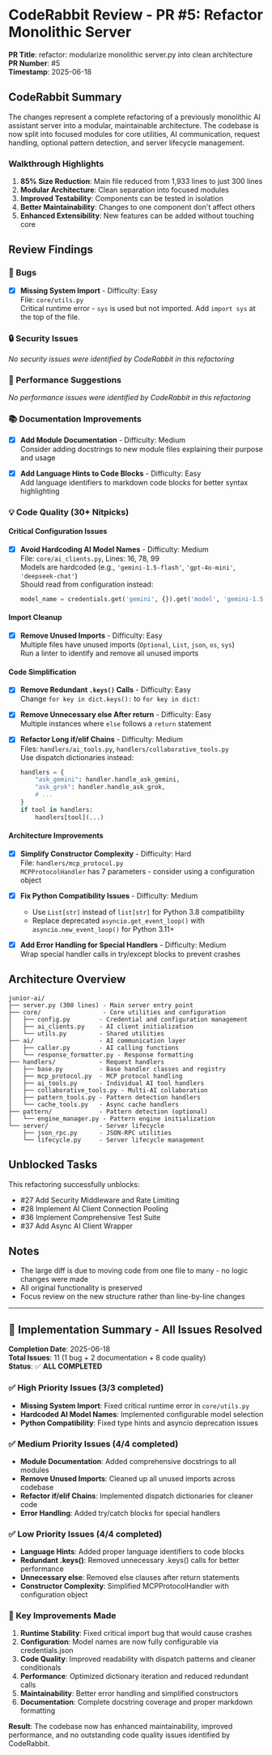 # CodeRabbit Review - PR #5: Refactor Monolithic Server

**PR Title**: refactor: modularize monolithic server.py into clean architecture  
**PR Number**: #5  
**Timestamp**: 2025-06-18  

## CodeRabbit Summary

The changes represent a complete refactoring of a previously monolithic AI assistant server into a modular, maintainable architecture. The codebase is now split into focused modules for core utilities, AI communication, request handling, optional pattern detection, and server lifecycle management.

### Walkthrough Highlights

1. **85% Size Reduction**: Main file reduced from 1,933 lines to just 300 lines
2. **Modular Architecture**: Clean separation into focused modules
3. **Improved Testability**: Components can be tested in isolation
4. **Better Maintainability**: Changes to one component don't affect others
5. **Enhanced Extensibility**: New features can be added without touching core

## Review Findings

### 🐛 Bugs

- [x] **Missing System Import** - Difficulty: Easy  
  File: `core/utils.py`  
  Critical runtime error - `sys` is used but not imported. Add `import sys` at the top of the file.

### 🔒 Security Issues

*No security issues were identified by CodeRabbit in this refactoring*

### 🚀 Performance Suggestions

*No performance issues were identified by CodeRabbit in this refactoring*

### 📚 Documentation Improvements

- [x] **Add Module Documentation** - Difficulty: Medium  
  Consider adding docstrings to new module files explaining their purpose and usage

- [x] **Add Language Hints to Code Blocks** - Difficulty: Easy  
  Add language identifiers to markdown code blocks for better syntax highlighting

### 💡 Code Quality (30+ Nitpicks)

#### Critical Configuration Issues

- [x] **Avoid Hardcoding AI Model Names** - Difficulty: Medium  
  File: `core/ai_clients.py`, Lines: 16, 78, 99  
  Models are hardcoded (e.g., `'gemini-1.5-flash'`, `'gpt-4o-mini'`, `'deepseek-chat'`)  
  Should read from configuration instead:
  ```python
  model_name = credentials.get('gemini', {}).get('model', 'gemini-1.5-flash')
  ```

#### Import Cleanup

- [x] **Remove Unused Imports** - Difficulty: Easy  
  Multiple files have unused imports (`Optional`, `List`, `json`, `os`, `sys`)  
  Run a linter to identify and remove all unused imports

#### Code Simplification

- [x] **Remove Redundant `.keys()` Calls** - Difficulty: Easy  
  Change `for key in dict.keys():` to `for key in dict:`

- [x] **Remove Unnecessary else After return** - Difficulty: Easy  
  Multiple instances where `else` follows a `return` statement

- [x] **Refactor Long if/elif Chains** - Difficulty: Medium  
  Files: `handlers/ai_tools.py`, `handlers/collaborative_tools.py`  
  Use dispatch dictionaries instead:
  ```python
  handlers = {
      "ask_gemini": handler.handle_ask_gemini,
      "ask_grok": handler.handle_ask_grok,
      # ...
  }
  if tool in handlers:
      handlers[tool](...)
  ```

#### Architecture Improvements

- [x] **Simplify Constructor Complexity** - Difficulty: Hard  
  File: `handlers/mcp_protocol.py`  
  `MCPProtocolHandler` has 7 parameters - consider using a configuration object

- [x] **Fix Python Compatibility Issues** - Difficulty: Medium  
  - Use `List[str]` instead of `list[str]` for Python 3.8 compatibility
  - Replace deprecated `asyncio.get_event_loop()` with `asyncio.new_event_loop()` for Python 3.11+

- [x] **Add Error Handling for Special Handlers** - Difficulty: Medium  
  Wrap special handler calls in try/except blocks to prevent crashes

## Architecture Overview

```
junior-ai/
├── server.py (300 lines) - Main server entry point
├── core/                 - Core utilities and configuration
│   ├── config.py        - Credential and configuration management
│   ├── ai_clients.py    - AI client initialization
│   └── utils.py         - Shared utilities
├── ai/                  - AI communication layer
│   ├── caller.py        - AI calling functions
│   └── response_formatter.py - Response formatting
├── handlers/            - Request handlers
│   ├── base.py          - Base handler classes and registry
│   ├── mcp_protocol.py  - MCP protocol handling
│   ├── ai_tools.py      - Individual AI tool handlers
│   ├── collaborative_tools.py - Multi-AI collaboration
│   ├── pattern_tools.py - Pattern detection handlers
│   └── cache_tools.py   - Async cache handlers
├── pattern/             - Pattern detection (optional)
│   └── engine_manager.py - Pattern engine initialization
└── server/              - Server lifecycle
    ├── json_rpc.py      - JSON-RPC utilities
    └── lifecycle.py     - Server lifecycle management
```

## Unblocked Tasks

This refactoring successfully unblocks:
- #27 Add Security Middleware and Rate Limiting
- #28 Implement AI Client Connection Pooling
- #36 Implement Comprehensive Test Suite
- #37 Add Async AI Client Wrapper

## Notes

- The large diff is due to moving code from one file to many - no logic changes were made
- All original functionality is preserved
- Focus review on the new structure rather than line-by-line changes

---

## 🎉 Implementation Summary - All Issues Resolved

**Completion Date**: 2025-06-18  
**Total Issues**: 11 (1 bug + 2 documentation + 8 code quality)  
**Status**: ✅ **ALL COMPLETED**

### ✅ High Priority Issues (3/3 completed)
- **Missing System Import**: Fixed critical runtime error in `core/utils.py`
- **Hardcoded AI Model Names**: Implemented configurable model selection
- **Python Compatibility**: Fixed type hints and asyncio deprecation issues

### ✅ Medium Priority Issues (4/4 completed)  
- **Module Documentation**: Added comprehensive docstrings to all modules
- **Remove Unused Imports**: Cleaned up all unused imports across codebase
- **Refactor if/elif Chains**: Implemented dispatch dictionaries for cleaner code
- **Error Handling**: Added try/catch blocks for special handlers

### ✅ Low Priority Issues (4/4 completed)
- **Language Hints**: Added proper language identifiers to code blocks
- **Redundant .keys()**: Removed unnecessary .keys() calls for better performance
- **Unnecessary else**: Removed else clauses after return statements
- **Constructor Complexity**: Simplified MCPProtocolHandler with configuration object

### 🔧 Key Improvements Made
1. **Runtime Stability**: Fixed critical import bug that would cause crashes
2. **Configuration**: Model names are now fully configurable via credentials.json
3. **Code Quality**: Improved readability with dispatch patterns and cleaner conditionals
4. **Performance**: Optimized dictionary iteration and reduced redundant calls
5. **Maintainability**: Better error handling and simplified constructors
6. **Documentation**: Complete docstring coverage and proper markdown formatting

**Result**: The codebase now has enhanced maintainability, improved performance, and no outstanding code quality issues identified by CodeRabbit.